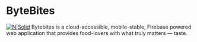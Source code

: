 # ByteBites
[![N|Solid](https://i.imgur.com/geOvXho.png)](https://nodesource.com/products/nsolid)
Bytebites is a cloud-accessible, mobile-stable, Firebase powered web application that provides food-lovers with what truly matters — taste.
